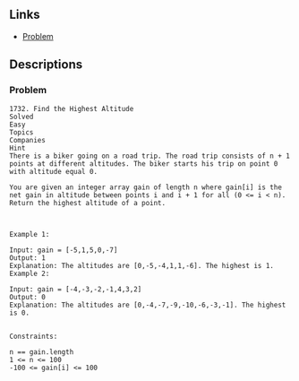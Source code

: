## Links
* [Problem](https://leetcode.com/problems/find-the-highest-altitude/?envType=study-plan-v2&envId=leetcode-75)


## Descriptions
### Problem
```
1732. Find the Highest Altitude
Solved
Easy
Topics
Companies
Hint
There is a biker going on a road trip. The road trip consists of n + 1 points at different altitudes. The biker starts his trip on point 0 with altitude equal 0.

You are given an integer array gain of length n where gain[i] is the net gain in altitude between points i​​​​​​ and i + 1 for all (0 <= i < n). Return the highest altitude of a point.

 

Example 1:

Input: gain = [-5,1,5,0,-7]
Output: 1
Explanation: The altitudes are [0,-5,-4,1,1,-6]. The highest is 1.
Example 2:

Input: gain = [-4,-3,-2,-1,4,3,2]
Output: 0
Explanation: The altitudes are [0,-4,-7,-9,-10,-6,-3,-1]. The highest is 0.
 

Constraints:

n == gain.length
1 <= n <= 100
-100 <= gain[i] <= 100
```
